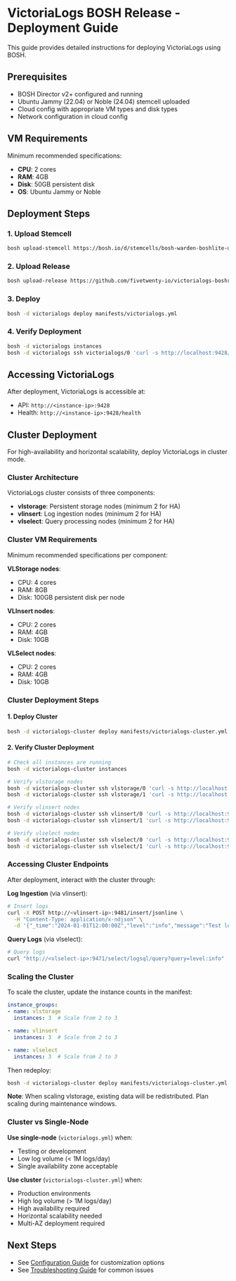 # VictoriaLogs BOSH Release - Deployment Guide

This guide provides detailed instructions for deploying VictoriaLogs using BOSH.

## Prerequisites

- BOSH Director v2+ configured and running
- Ubuntu Jammy (22.04) or Noble (24.04) stemcell uploaded
- Cloud config with appropriate VM types and disk types
- Network configuration in cloud config

## VM Requirements

Minimum recommended specifications:
- **CPU**: 2 cores
- **RAM**: 4GB
- **Disk**: 50GB persistent disk
- **OS**: Ubuntu Jammy or Noble

## Deployment Steps

### 1. Upload Stemcell

```bash
bosh upload-stemcell https://bosh.io/d/stemcells/bosh-warden-boshlite-ubuntu-jammy-go_agent
```

### 2. Upload Release

```bash
bosh upload-release https://github.com/fivetwenty-io/victorialogs-boshrelease/releases/download/latest/victorialogs.tgz
```

### 3. Deploy

```bash
bosh -d victorialogs deploy manifests/victorialogs.yml
```

### 4. Verify Deployment

```bash
bosh -d victorialogs instances
bosh -d victorialogs ssh victorialogs/0 'curl -s http://localhost:9428/health'
```

## Accessing VictoriaLogs

After deployment, VictoriaLogs is accessible at:
- API: `http://<instance-ip>:9428`
- Health: `http://<instance-ip>:9428/health`

## Cluster Deployment

For high-availability and horizontal scalability, deploy VictoriaLogs in cluster mode.

### Cluster Architecture

VictoriaLogs cluster consists of three components:
- **vlstorage**: Persistent storage nodes (minimum 2 for HA)
- **vlinsert**: Log ingestion nodes (minimum 2 for HA)
- **vlselect**: Query processing nodes (minimum 2 for HA)

### Cluster VM Requirements

Minimum recommended specifications per component:

**VLStorage nodes**:
- CPU: 4 cores
- RAM: 8GB
- Disk: 100GB persistent disk per node

**VLInsert nodes**:
- CPU: 2 cores
- RAM: 4GB
- Disk: 10GB

**VLSelect nodes**:
- CPU: 2 cores
- RAM: 4GB
- Disk: 10GB

### Cluster Deployment Steps

#### 1. Deploy Cluster

```bash
bosh -d victorialogs-cluster deploy manifests/victorialogs-cluster.yml
```

#### 2. Verify Cluster Deployment

```bash
# Check all instances are running
bosh -d victorialogs-cluster instances

# Verify vlstorage nodes
bosh -d victorialogs-cluster ssh vlstorage/0 'curl -s http://localhost:9491/health'
bosh -d victorialogs-cluster ssh vlstorage/1 'curl -s http://localhost:9491/health'

# Verify vlinsert nodes
bosh -d victorialogs-cluster ssh vlinsert/0 'curl -s http://localhost:9481/health'
bosh -d victorialogs-cluster ssh vlinsert/1 'curl -s http://localhost:9481/health'

# Verify vlselect nodes
bosh -d victorialogs-cluster ssh vlselect/0 'curl -s http://localhost:9471/health'
bosh -d victorialogs-cluster ssh vlselect/1 'curl -s http://localhost:9471/health'
```

### Accessing Cluster Endpoints

After deployment, interact with the cluster through:

**Log Ingestion** (via vlinsert):
```bash
# Insert logs
curl -X POST http://<vlinsert-ip>:9481/insert/jsonline \
  -H "Content-Type: application/x-ndjson" \
  -d '{"_time":"2024-01-01T12:00:00Z","level":"info","message":"Test log"}'
```

**Query Logs** (via vlselect):
```bash
# Query logs
curl "http://<vlselect-ip>:9471/select/logsql/query?query=level:info"
```

### Scaling the Cluster

To scale the cluster, update the instance counts in the manifest:

```yaml
instance_groups:
- name: vlstorage
  instances: 3  # Scale from 2 to 3

- name: vlinsert
  instances: 3  # Scale from 2 to 3

- name: vlselect
  instances: 3  # Scale from 2 to 3
```

Then redeploy:
```bash
bosh -d victorialogs-cluster deploy manifests/victorialogs-cluster.yml
```

**Note**: When scaling vlstorage, existing data will be redistributed. Plan scaling during maintenance windows.

### Cluster vs Single-Node

**Use single-node** (`victorialogs.yml`) when:
- Testing or development
- Low log volume (< 1M logs/day)
- Single availability zone acceptable

**Use cluster** (`victorialogs-cluster.yml`) when:
- Production environments
- High log volume (> 1M logs/day)
- High availability required
- Horizontal scalability needed
- Multi-AZ deployment required

## Next Steps

- See [Configuration Guide](configuration.md) for customization options
- See [Troubleshooting Guide](troubleshooting.md) for common issues
